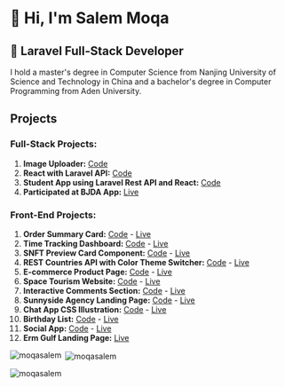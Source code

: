 # 👋 Hi, I'm Salem Moqa
## 👀 Laravel Full-Stack Developer  
I hold a master's degree in Computer Science from Nanjing University of Science and Technology in China and a bachelor's degree in Computer Programming from Aden University.

## Projects


### Full-Stack Projects:
1. **Image Uploader:** [Code](https://github.com/moqasalem/image-uploader)
2. **React with Laravel API:** [Code](https://github.com/moqasalem/react-with-laravel-api)
3. **Student App using Laravel Rest API and React:** [Code](https://github.com/moqasalem/student_app)
5. **Participated at BJDA App:** [Live](http://bjda.com/)

### Front-End Projects:
1. **Order Summary Card:** [Code](https://github.com/moqasalem/order-summary) - [Live](https://moqasalem.github.io/order-summary/)
2. **Time Tracking Dashboard:** [Code](https://github.com/moqasalem/time-tracking-dashboard-main) - [Live](https://moqasalem.github.io/time-tracking-dashboard-main/)
3. **SNFT Preview Card Component:** [Code](https://github.com/moqasalem/NFT-preview-card-component) - [Live](https://moqasalem.github.io/NFT-preview-card-component/)
4. **REST Countries API with Color Theme Switcher:** [Code](https://github.com/moqasalem/rest-countries-api-with-color-theme-switcher-master) - [Live](https://moqasalem.github.io/rest-countries-api-with-color-theme-switcher-master/)
5. **E-commerce Product Page:** [Code](https://github.com/moqasalem/E-commerce-product) - [Live](https://moqasalem.github.io/E-commerce-product/)
6. **Space Tourism Website:** [Code](https://github.com/moqasalem/space-tourism-website) - [Live](https://moqasalem.github.io/space-tourism-website/)
7. **Interactive Comments Section:** [Code](https://github.com/moqasalem/interactive-comments-section) - [Live](https://github.com/moqasalem/interactive-comments-section)
8. **Sunnyside Agency Landing Page:** [Code](https://github.com/moqasalem/sunnyside-agency-landing-page) - [Live](https://moqasalem.github.io/sunnyside-agency-landing-page/)
9. **Chat App CSS Illustration:** [Code](https://github.com/moqasalem/chat-app-css-illustration-master) - [Live](https://moqasalem.github.io/chat-app-css-illustration-master/)
10. **Birthday List:** [Code](https://github.com/moqasalem/birthday-list) - [Live](https://moqasalem.github.io/birthday-list/)
11. **Social App:** [Code](https://github.com/moqasalem/social-app) - [Live](https://moqasalem.github.io//social-app/)
12. **Erm Gulf Landing Page:** [Live](https://ermgulf.com/)


<p><img align="left" src="https://github-readme-stats.vercel.app/api/top-langs?username=moqasalem&show_icons=true&locale=en&layout=compact" alt="moqasalem" /></p>

<p>&nbsp;<img align="center" src="https://github-readme-stats.vercel.app/api?username=moqasalem&show_icons=true&locale=en&hide=stars" alt="moqasalem" /></p>

<p><img align="center" src="https://github-readme-streak-stats.herokuapp.com/?user=moqasalem&" alt="moqasalem" /></p>


<!--- 
moqasalem/moqasalem is a ✨ special ✨ repository because its `README.md` (this file) appears on your GitHub profile.
You can click the Preview link to take a look at your changes.
--->
